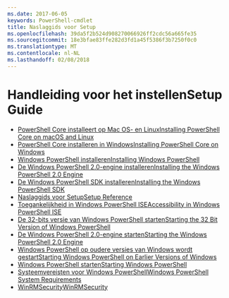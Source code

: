 ```yaml
---
ms.date: 2017-06-05
keywords: PowerShell-cmdlet
title: Naslaggids voor Setup
ms.openlocfilehash: 39da5f2b524d908270066926ff2cdc56a665fe35
ms.sourcegitcommit: 18e3bfae83ffe282d3fd1a45f5386f3b7250f0c0
ms.translationtype: MT
ms.contentlocale: nl-NL
ms.lasthandoff: 02/08/2018
---
```

# <a name="setup-guide"></a><span data-ttu-id="d2842-103">Handleiding voor het instellen</span><span class="sxs-lookup"><span data-stu-id="d2842-103">Setup Guide</span></span>

- [<span data-ttu-id="d2842-104">PowerShell Core installeert op Mac OS- en Linux</span><span class="sxs-lookup"><span data-stu-id="d2842-104">Installing PowerShell Core on macOS and Linux</span></span>](Installing-PowerShell-Core-on-macOS-and-Linux.md)
- [<span data-ttu-id="d2842-105">PowerShell Core installeren in Windows</span><span class="sxs-lookup"><span data-stu-id="d2842-105">Installing PowerShell Core on Windows</span></span>](Installing-PowerShell-Core-on-Windows.md)
- [<span data-ttu-id="d2842-106">Windows PowerShell installeren</span><span class="sxs-lookup"><span data-stu-id="d2842-106">Installing Windows PowerShell</span></span>](Installing-Windows-PowerShell.md)
- [<span data-ttu-id="d2842-107">De Windows PowerShell 2.0-engine installeren</span><span class="sxs-lookup"><span data-stu-id="d2842-107">Installing the Windows PowerShell 2.0 Engine</span></span>](Installing-the-Windows-PowerShell-2.0-Engine.md)
- [<span data-ttu-id="d2842-108">De Windows PowerShell SDK installeren</span><span class="sxs-lookup"><span data-stu-id="d2842-108">Installing the Windows PowerShell SDK</span></span>](Installing-the-Windows-PowerShell-SDK.md)
- [<span data-ttu-id="d2842-109">Naslaggids voor Setup</span><span class="sxs-lookup"><span data-stu-id="d2842-109">Setup Reference</span></span>](setup-reference.md)
- [<span data-ttu-id="d2842-110">Toegankelijkheid in Windows PowerShell ISE</span><span class="sxs-lookup"><span data-stu-id="d2842-110">Accessibility in Windows PowerShell ISE</span></span>](Accessibility-in-Windows-PowerShell-ISE.md)
- [<span data-ttu-id="d2842-111">De 32-bits versie van Windows PowerShell starten</span><span class="sxs-lookup"><span data-stu-id="d2842-111">Starting the 32 Bit Version of Windows PowerShell</span></span>](Starting-the-32-Bit-Version-of-Windows-PowerShell.md)
- [<span data-ttu-id="d2842-112">De Windows PowerShell 2.0-engine starten</span><span class="sxs-lookup"><span data-stu-id="d2842-112">Starting the Windows PowerShell 2.0 Engine</span></span>](Starting-the-Windows-PowerShell-2.0-Engine.md)
- [<span data-ttu-id="d2842-113">Windows PowerShell op oudere versies van Windows wordt gestart</span><span class="sxs-lookup"><span data-stu-id="d2842-113">Starting Windows PowerShell on Earlier Versions of Windows</span></span>](Starting-Windows-PowerShell-on-Earlier-Versions-of-Windows.md)
- [<span data-ttu-id="d2842-114">Windows PowerShell starten</span><span class="sxs-lookup"><span data-stu-id="d2842-114">Starting Windows PowerShell</span></span>](Starting-Windows-PowerShell.md)
- [<span data-ttu-id="d2842-115">Systeemvereisten voor Windows PowerShell</span><span class="sxs-lookup"><span data-stu-id="d2842-115">Windows PowerShell System Requirements</span></span>](Windows-PowerShell-System-Requirements.md)
- [<span data-ttu-id="d2842-116">WinRMSecurity</span><span class="sxs-lookup"><span data-stu-id="d2842-116">WinRMSecurity</span></span>](WinRMSecurity.md)
